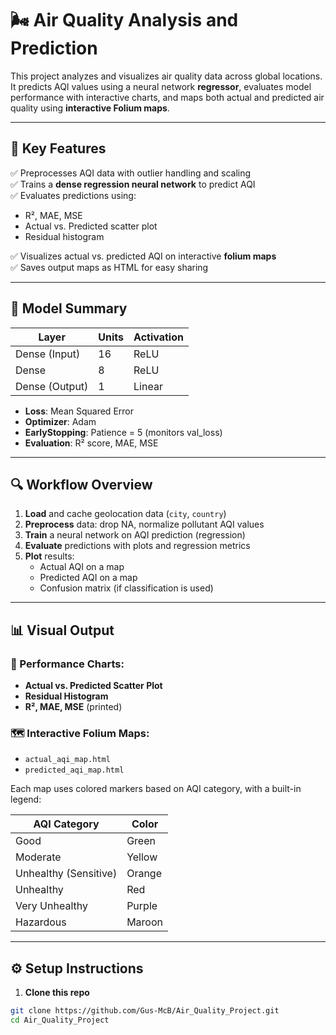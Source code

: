 # 🌬️ Air Quality Analysis and Prediction

This project analyzes and visualizes air quality data across global locations. It predicts AQI values using a neural network **regressor**, evaluates model performance with interactive charts, and maps both actual and predicted air quality using **interactive Folium maps**.

---

## 🚀 Key Features

✅ Preprocesses AQI data with outlier handling and scaling  
✅ Trains a **dense regression neural network** to predict AQI  
✅ Evaluates predictions using:
- R², MAE, MSE
- Actual vs. Predicted scatter plot
- Residual histogram

✅ Visualizes actual vs. predicted AQI on interactive **folium maps**  
✅ Saves output maps as HTML for easy sharing  

---

## 🧠 Model Summary

| Layer         | Units | Activation |
|---------------|-------|------------|
| Dense (Input) | 16    | ReLU       |
| Dense         | 8     | ReLU       |
| Dense (Output)| 1     | Linear     |

- **Loss**: Mean Squared Error  
- **Optimizer**: Adam  
- **EarlyStopping**: Patience = 5 (monitors val_loss)  
- **Evaluation**: R² score, MAE, MSE  

---

## 🔍 Workflow Overview

1. **Load** and cache geolocation data (`city`, `country`)
2. **Preprocess** data: drop NA, normalize pollutant AQI values
3. **Train** a neural network on AQI prediction (regression)
4. **Evaluate** predictions with plots and regression metrics
5. **Plot** results:
   - Actual AQI on a map
   - Predicted AQI on a map
   - Confusion matrix (if classification is used)

---

## 📊 Visual Output

### 📌 Performance Charts:
- **Actual vs. Predicted Scatter Plot**
- **Residual Histogram**
- **R², MAE, MSE** (printed)

### 🗺️ Interactive Folium Maps:
- `actual_aqi_map.html`
- `predicted_aqi_map.html`

Each map uses colored markers based on AQI category, with a built-in legend:

| AQI Category      | Color     |
|------------------|-----------|
| Good             | Green     |
| Moderate         | Yellow    |
| Unhealthy (Sensitive) | Orange |
| Unhealthy        | Red       |
| Very Unhealthy   | Purple    |
| Hazardous        | Maroon    |

---

## ⚙️ Setup Instructions

1. **Clone this repo**

```bash
git clone https://github.com/Gus-McB/Air_Quality_Project.git
cd Air_Quality_Project
